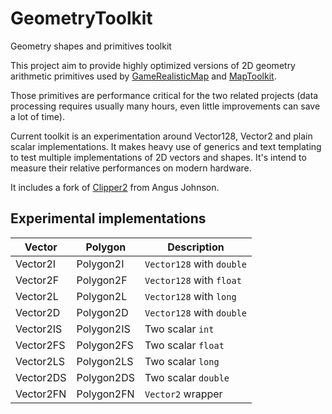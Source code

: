 # GeometryToolkit
Geometry shapes and primitives toolkit

This project aim to provide highly optimized versions of 2D geometry arithmetic primitives used by [GameRealisticMap](https://github.com/jetelain/ArmaRealMap) and [MapToolkit](https://github.com/jetelain/mapkit).

Those primitives are performance critical for the two related projects (data processing requires usually many hours, even little improvements can save a lot of time).

Current toolkit is an experimentation around Vector128, Vector2 and plain scalar implementations. It makes heavy use of generics and text templating to test multiple implementations of 2D vectors and shapes. It's intend to measure their relative performances on modern hardware.

It includes a fork of [Clipper2](https://github.com/AngusJohnson/Clipper2) from Angus Johnson.

## Experimental implementations

| Vector	| Polygon    | Description               |  
| --------- | ---------- | ------------------------- |           
| Vector2I  | Polygon2I  | `Vector128` with `double` |           
| Vector2F  | Polygon2F  | `Vector128` with `float`  |           
| Vector2L  | Polygon2L  | `Vector128` with `long`   |           
| Vector2D  | Polygon2D  | `Vector128` with `double` |           
| Vector2IS | Polygon2IS | Two scalar `int`		     |           
| Vector2FS | Polygon2FS | Two scalar `float`		 |           
| Vector2LS | Polygon2LS | Two scalar `long`		 |           
| Vector2DS | Polygon2DS | Two scalar `double`		 |
| Vector2FN | Polygon2FN | `Vector2` wrapper 		 |